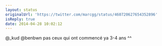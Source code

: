 ```yaml
---
layout: status
originalUrl: 'https://twitter.com/marcgg/status/460720627654352896'
isReply: true
date: 2014-04-28 10:02:12
---
```


@_kud @benbwn pas ceux qui ont commencé ya 3-4 ans ^^

